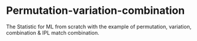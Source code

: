 # Permutation-variation-combination
The Statistic for ML from scratch with the example of permutation, variation, combination &amp; IPL match combination.
